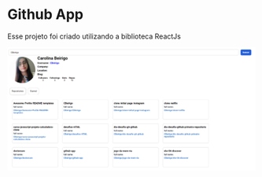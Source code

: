 # Github App

Esse projeto foi criado utilizando a biblioteca ReactJs

<img src="react-project.png">


